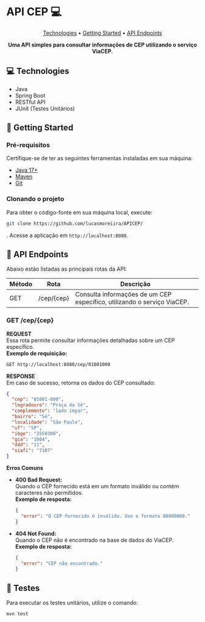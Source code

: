 # API CEP 💻

<p align="center">
 <a href="#technologies">Technologies</a> • 
 <a href="#getting-started">Getting Started</a> • 
 <a href="#routes">API Endpoints</a>
</p>

<p align="center">
    <b>Uma API simples para consultar informações de CEP utilizando o serviço ViaCEP.</b>
</p>

## 💻 Technologies

- Java
- Spring Boot
- RESTful API
- JUnit (Testes Unitários)

## 🚀 Getting Started

### Pré-requisitos

Certifique-se de ter as seguintes ferramentas instaladas em sua máquina:

- [Java 17+](https://www.oracle.com/java/technologies/javase-jdk17-downloads.html)
- [Maven](https://maven.apache.org/)
- [Git](https://git-scm.com/)

### Clonando o projeto

Para obter o código-fonte em sua máquina local, execute:

```bash
git clone https://github.com/lucasmoreiira/APICEP/
```


. Acesse a aplicação em `http://localhost:8080`.

## 📌 API Endpoints

Abaixo estão listadas as principais rotas da API:

| Método | Rota          | Descrição                                                                 |
|--------|---------------|---------------------------------------------------------------------------|
| GET    | /cep/{cep}    | Consulta informações de um CEP específico, utilizando o serviço ViaCEP.  |

### GET /cep/{cep}

**REQUEST**  
Essa rota permite consultar informações detalhadas sobre um CEP específico.  
**Exemplo de requisição:**  
```bash
GET http://localhost:8080/cep/01001000
```

**RESPONSE**  
Em caso de sucesso, retorna os dados do CEP consultado:  
```json
{
  "cep": "01001-000",
  "logradouro": "Praça da Sé",
  "complemento": "lado ímpar",
  "bairro": "Sé",
  "localidade": "São Paulo",
  "uf": "SP",
  "ibge": "3550308",
  "gia": "1004",
  "ddd": "11",
  "siafi": "7107"
}
```

**Erros Comuns**  
- **400 Bad Request:**  
  Quando o CEP fornecido está em um formato inválido ou contém caracteres não permitidos.  
  **Exemplo de resposta:**  
  ```json
  {
    "error": "O CEP fornecido é inválido. Use o formato 00000000."
  }
  ```

- **404 Not Found:**  
  Quando o CEP não é encontrado na base de dados do ViaCEP.  
  **Exemplo de resposta:**  
  ```json
  {
    "error": "CEP não encontrado."
  }
  ```

## 🧬 Testes

Para executar os testes unitários, utilize o comando:
```bash
mvn test
